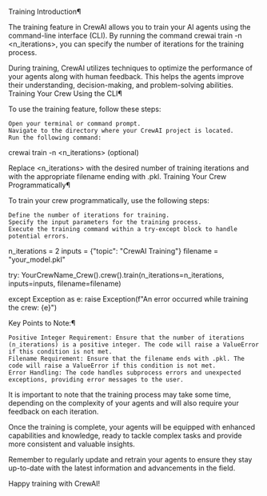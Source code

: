 Training
Introduction¶

The training feature in CrewAI allows you to train your AI agents using the command-line interface (CLI). By running the command crewai train -n <n_iterations>, you can specify the number of iterations for the training process.

During training, CrewAI utilizes techniques to optimize the performance of your agents along with human feedback. This helps the agents improve their understanding, decision-making, and problem-solving abilities.
Training Your Crew Using the CLI¶

To use the training feature, follow these steps:

    Open your terminal or command prompt.
    Navigate to the directory where your CrewAI project is located.
    Run the following command:

crewai train -n <n_iterations> <filename> (optional)

Replace <n_iterations> with the desired number of training iterations and <filename> with the appropriate filename ending with .pkl.
Training Your Crew Programmatically¶

To train your crew programmatically, use the following steps:

    Define the number of iterations for training.
    Specify the input parameters for the training process.
    Execute the training command within a try-except block to handle potential errors.

n_iterations = 2
inputs = {"topic": "CrewAI Training"}
filename = "your_model.pkl"

try:
    YourCrewName_Crew().crew().train(n_iterations=n_iterations, inputs=inputs, filename=filename)

except Exception as e:
    raise Exception(f"An error occurred while training the crew: {e}")

Key Points to Note:¶

    Positive Integer Requirement: Ensure that the number of iterations (n_iterations) is a positive integer. The code will raise a ValueError if this condition is not met.
    Filename Requirement: Ensure that the filename ends with .pkl. The code will raise a ValueError if this condition is not met.
    Error Handling: The code handles subprocess errors and unexpected exceptions, providing error messages to the user.

It is important to note that the training process may take some time, depending on the complexity of your agents and will also require your feedback on each iteration.

Once the training is complete, your agents will be equipped with enhanced capabilities and knowledge, ready to tackle complex tasks and provide more consistent and valuable insights.

Remember to regularly update and retrain your agents to ensure they stay up-to-date with the latest information and advancements in the field.

Happy training with CrewAI!
